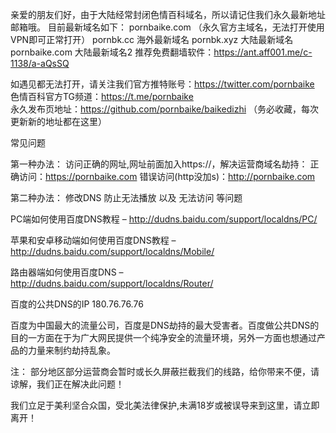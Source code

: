 
亲爱的朋友们好，由于大陆经常封闭色情百科域名，所以请记住我们永久最新地址邮箱哦。
目前最新域名如下：
pornbaike.com  （永久官方主域名，无法打开使用VPN即可正常打开）
pornbk.cc      海外最新域名
pornbk.xyz 大陆最新域名
pornbaike.com 大陆最新域名2
推荐免费翻墙软件：https://ant.aff001.me/c-1138/a-aQsSQ

如遇见都无法打开，请关注我们官方推特账号：https://twitter.com/pornbaike 
色情百科官方TG频道：https://t.me/pornbaike  
永久发布页地址：https://github.com/pornbaike/baikedizhi （务必收藏，每次更新新的地址都在这里）

常见问题

第一种办法： 访问正确的网址,网址前面加入https://，解决运营商域名劫持：
正确访问：https://pornbaike.com
错误访问(http没加s)：http://pornbaike.com   



第二种办法： 修改DNS 防止无法播放 以及 无法访问
等问题 



PC端如何使用百度DNS教程 – http://dudns.baidu.com/support/localdns/PC/

苹果和安卓移动端如何使用百度DNS教程 – http://dudns.baidu.com/support/localdns/Mobile/

路由器端如何使用百度DNS – http://dudns.baidu.com/support/localdns/Router/

百度的公共DNS的IP 180.76.76.76


百度为中国最大的流量公司，百度是DNS劫持的最大受害者。百度做公共DNS的目的一方面在于为广大网民提供一个纯净安全的流量环境，另外一方面也想通过产品的力量来制约劫持乱象。



注： 部分地区部分运营商会暂时或长久屏蔽拦截我们的线路，给你带来不便，请谅解，我们正在解决此问题！


我们立足于美利坚合众国，受北美法律保护,未满18岁或被误导来到这里，请立即离开！
